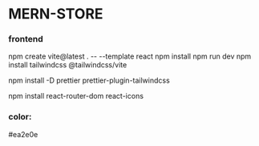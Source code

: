 # MERN-STORE

### frontend

npm create vite@latest . -- --template react
npm install
npm run dev
npm install tailwindcss @tailwindcss/vite

npm install -D prettier prettier-plugin-tailwindcss

npm install react-router-dom react-icons

### color:

#ea2e0e

